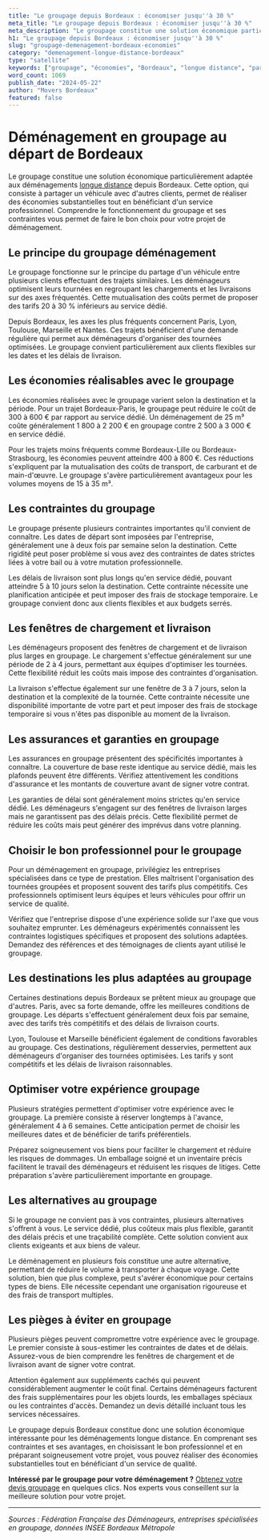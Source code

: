 ```yaml
---
title: "Le groupage depuis Bordeaux : économiser jusqu''à 30 %"
meta_title: "Le groupage depuis Bordeaux : économiser jusqu''à 30 %"
meta_description: "Le groupage constitue une solution économique particulièrement adaptée aux déménagements longue distance depuis Bordeaux. Cette option, qui consiste à."
h1: "Le groupage depuis Bordeaux : économiser jusqu''à 30 %"
slug: "groupage-demenagement-bordeaux-economies"
category: "demenagement-longue-distance-bordeaux"
type: "satellite"
keywords: ["groupage", "économies", "Bordeaux", "longue distance", "partage"]
word_count: 1069
publish_date: "2024-05-22"
author: "Movers Bordeaux"
featured: false
---
```



# Déménagement en groupage au départ de Bordeaux

Le groupage constitue une solution économique particulièrement adaptée aux déménagements [longue distance](/blog/longue-distance/guide) depuis Bordeaux. Cette option, qui consiste à partager un véhicule avec d'autres clients, permet de réaliser des économies substantielles tout en bénéficiant d'un service professionnel. Comprendre le fonctionnement du groupage et ses contraintes vous permet de faire le bon choix pour votre projet de déménagement.

## Le principe du groupage déménagement

Le groupage fonctionne sur le principe du partage d'un véhicule entre plusieurs clients effectuant des trajets similaires. Les déménageurs optimisent leurs tournées en regroupant les chargements et les livraisons sur des axes fréquentés. Cette mutualisation des coûts permet de proposer des tarifs 20 à 30 % inférieurs au service dédié.

Depuis Bordeaux, les axes les plus fréquents concernent Paris, Lyon, Toulouse, Marseille et Nantes. Ces trajets bénéficient d'une demande régulière qui permet aux déménageurs d'organiser des tournées optimisées. Le groupage convient particulièrement aux clients flexibles sur les dates et les délais de livraison.

## Les économies réalisables avec le groupage

Les économies réalisées avec le groupage varient selon la destination et la période. Pour un trajet Bordeaux-Paris, le groupage peut réduire le coût de 300 à 600 € par rapport au service dédié. Un déménagement de 25 m³ coûte généralement 1 800 à 2 200 € en groupage contre 2 500 à 3 000 € en service dédié.

Pour les trajets moins fréquents comme Bordeaux-Lille ou Bordeaux-Strasbourg, les économies peuvent atteindre 400 à 800 €. Ces réductions s'expliquent par la mutualisation des coûts de transport, de carburant et de main-d'œuvre. Le groupage s'avère particulièrement avantageux pour les volumes moyens de 15 à 35 m³.

## Les contraintes du groupage

Le groupage présente plusieurs contraintes importantes qu'il convient de connaître. Les dates de départ sont imposées par l'entreprise, généralement une à deux fois par semaine selon la destination. Cette rigidité peut poser problème si vous avez des contraintes de dates strictes liées à votre bail ou à votre mutation professionnelle.

Les délais de livraison sont plus longs qu'en service dédié, pouvant atteindre 5 à 10 jours selon la destination. Cette contrainte nécessite une planification anticipée et peut imposer des frais de stockage temporaire. Le groupage convient donc aux clients flexibles et aux budgets serrés.

## Les fenêtres de chargement et livraison

Les déménageurs proposent des fenêtres de chargement et de livraison plus larges en groupage. Le chargement s'effectue généralement sur une période de 2 à 4 jours, permettant aux équipes d'optimiser les tournées. Cette flexibilité réduit les coûts mais impose des contraintes d'organisation.

La livraison s'effectue également sur une fenêtre de 3 à 7 jours, selon la destination et la complexité de la tournée. Cette contrainte nécessite une disponibilité importante de votre part et peut imposer des frais de stockage temporaire si vous n'êtes pas disponible au moment de la livraison.

## Les assurances et garanties en groupage

Les assurances en groupage présentent des spécificités importantes à connaître. La couverture de base reste identique au service dédié, mais les plafonds peuvent être différents. Vérifiez attentivement les conditions d'assurance et les montants de couverture avant de signer votre contrat.

Les garanties de délai sont généralement moins strictes qu'en service dédié. Les déménageurs s'engagent sur des fenêtres de livraison larges mais ne garantissent pas des délais précis. Cette flexibilité permet de réduire les coûts mais peut générer des imprévus dans votre planning.

## Choisir le bon professionnel pour le groupage

Pour un déménagement en groupage, privilégiez les entreprises spécialisées dans ce type de prestation. Elles maîtrisent l'organisation des tournées groupées et proposent souvent des tarifs plus compétitifs. Ces professionnels optimisent leurs équipes et leurs véhicules pour offrir un service de qualité.

Vérifiez que l'entreprise dispose d'une expérience solide sur l'axe que vous souhaitez emprunter. Les déménageurs expérimentés connaissent les contraintes logistiques spécifiques et proposent des solutions adaptées. Demandez des références et des témoignages de clients ayant utilisé le groupage.

## Les destinations les plus adaptées au groupage

Certaines destinations depuis Bordeaux se prêtent mieux au groupage que d'autres. Paris, avec sa forte demande, offre les meilleures conditions de groupage. Les départs s'effectuent généralement deux fois par semaine, avec des tarifs très compétitifs et des délais de livraison courts.

Lyon, Toulouse et Marseille bénéficient également de conditions favorables au groupage. Ces destinations, régulièrement desservies, permettent aux déménageurs d'organiser des tournées optimisées. Les tarifs y sont compétitifs et les délais de livraison raisonnables.

## Optimiser votre expérience groupage

Plusieurs stratégies permettent d'optimiser votre expérience avec le groupage. La première consiste à réserver longtemps à l'avance, généralement 4 à 6 semaines. Cette anticipation permet de choisir les meilleures dates et de bénéficier de tarifs préférentiels.

Préparez soigneusement vos biens pour faciliter le chargement et réduire les risques de dommages. Un emballage soigné et un inventaire précis facilitent le travail des déménageurs et réduisent les risques de litiges. Cette préparation s'avère particulièrement importante en groupage.

## Les alternatives au groupage

Si le groupage ne convient pas à vos contraintes, plusieurs alternatives s'offrent à vous. Le service dédié, plus coûteux mais plus flexible, garantit des délais précis et une traçabilité complète. Cette solution convient aux clients exigeants et aux biens de valeur.

Le déménagement en plusieurs fois constitue une autre alternative, permettant de réduire le volume à transporter à chaque voyage. Cette solution, bien que plus complexe, peut s'avérer économique pour certains types de biens. Elle nécessite cependant une organisation rigoureuse et des frais de transport multiples.

## Les pièges à éviter en groupage

Plusieurs pièges peuvent compromettre votre expérience avec le groupage. Le premier consiste à sous-estimer les contraintes de dates et de délais. Assurez-vous de bien comprendre les fenêtres de chargement et de livraison avant de signer votre contrat.

Attention également aux suppléments cachés qui peuvent considérablement augmenter le coût final. Certains déménageurs facturent des frais supplémentaires pour les objets lourds, les emballages spéciaux ou les contraintes d'accès. Demandez un devis détaillé incluant tous les services nécessaires.

Le groupage depuis Bordeaux constitue donc une solution économique intéressante pour les déménagements longue distance. En comprenant ses contraintes et ses avantages, en choisissant le bon professionnel et en préparant soigneusement votre projet, vous pouvez réaliser des économies substantielles tout en bénéficiant d'un service de qualité.

**Intéressé par le groupage pour votre déménagement ?** [Obtenez votre devis groupage](/blog/demenagement-entreprise-bordeaux/demenagement-entreprise-bordeaux-guide) en quelques clics. Nos experts vous conseillent sur la meilleure solution pour votre projet.

---

*Sources : Fédération Française des Déménageurs, entreprises spécialisées en groupage, données INSEE Bordeaux Métropole*
